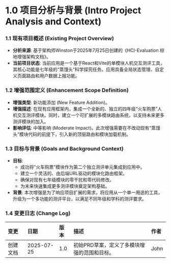 # **1.0 项目分析与背景 (Intro Project Analysis and Context)**

### **1.1 现有项目概述 (Existing Project Overview)**

* **分析来源**: 基于架构师Winston于2025年7月25日创建的《HCI-Evaluation 棕地增强架构文档》。  
* **当前项目状态**: 当前应用是一个基于React和Vite的单模块人机交互测评工具，其核心功能是七年级的“蒸馒头”科学探究任务。应用具备全局状态管理、自定义页面路由和用户数据上报功能。

### **1.2 增强范围定义 (Enhancement Scope Definition)**

* **增强类型**: 新功能添加 (New Feature Addition)。  
* **增强描述**: 在现有应用框架内，集成一个全新的、独立的四年级“火车购票”人机交互测评模块。同时，建立一个可扩展的多模块路由系统，以支持未来更多测评模块的加入。  
* **影响评估**: 中等影响 (Moderate Impact)。此次增强需要在不改动现有“蒸馒头”模块代码的前提下，引入新的顶层路由和模块加载机制。

### **1.3 目标与背景 (Goals and Background Context)**

* **目标**:  
  * 成功将“火车购票”模块作为第二个独立测评单元集成到应用中。  
  * 建立一个灵活的、由后端URL驱动的模块化路由框架。  
  * 确保对现有七年级模块的零干扰和零代码修改。  
  * 为未来快速集成更多测评模块奠定架构基础。  
* **背景**: 本次增强是为了响应项目扩展的需求，将应用从一个单一用途的工具，升级为一个多功能的测评平台，以满足不同年级和学科的测评要求。

### **1.4 变更日志 (Change Log)**

| 变更 | 日期 | 版本 | 描述 | 作者 |
| :---- | :---- | :---- | :---- | :---- |
| 创建文档 | 2025-07-25 | 1.0 | 初始PRD草案，定义了多模块增强的范围和目标。 | John |
